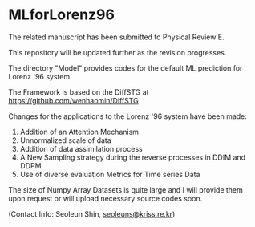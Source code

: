 # MLforLorenz96

The related manuscript has been submitted to Physical Review E.

This repository will be updated further as the revision progresses.

The directory "Model" provides codes for the default ML prediction for Lorenz '96 system.

The Framework is based on the DiffSTG at https://github.com/wenhaomin/DiffSTG

Changes for the applications to the Lorenz '96 system have been made:

1. Addition of an Attention Mechanism 
2. Unnormalized scale of data
3. Addition of data assimilation process
4. A New Sampling strategy during the reverse processes in DDIM and DDPM 
5. Use of diverse evaluation Metrics for Time series Data

The size of Numpy Array Datasets is quite large and I will provide them upon request or will upload necessary source codes soon.

(Contact Info: Seoleun Shin, seoleuns@kriss.re.kr)

